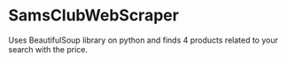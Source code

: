 # SamsClubWebScraper
 Uses BeautifulSoup library on python and finds 4 products related to your search with the price.
